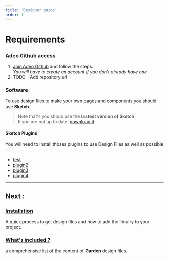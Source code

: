 ```yaml
---
title: 'Designer guide'
order: 1
---
```


# Requirements

### Adeo Github access

1. [Join Adeo Github](https://adeo.github.io/join/) and follow the steps.</br>
_You will have to create an account if you don't already have one_
2. TODO - Add repository url

### Software

To use design files to make your own pages and components you should use **Sketch**.
> Note that's you shoud use the **lastest version of Sketch**.</br> If you are not up to date: [download it](https://www.sketchapp.com/get/)

#### Sketch Plugins

You will need to install thoses plugins to use Design Files as well as possible :
* [test](/)
* [plugin2](/)
* [plugin3](/)
* [plugin4](/)

---

## Next :

### [Installation](installation/)

A quick process to get design files and how to add the librairy to your project.

### [What's included ?](whatsIncluded/)

a comprehensive list of the content of **Garden** design files.
